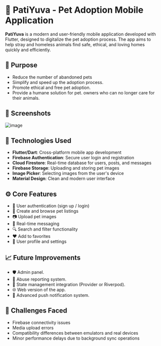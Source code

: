 # 🐾 PatiYuva - Pet Adoption Mobile Application

**PatiYuva** is a modern and user-friendly mobile application developed with Flutter, designed to digitalize the pet adoption process. The app aims to help stray and homeless animals find safe, ethical, and loving homes quickly and efficiently.

## 🎯 Purpose

- Reduce the number of abandoned pets
- Simplify and speed up the adoption process.
- Promote ethical and free pet adoption.
- Provide a humane solution for pet. owners who can no longer care for their animals.

## 📸 Screenshots

![image](https://github.com/user-attachments/assets/15868a5b-56b5-4d77-b5d9-bf908ede4e02)

## 🚀 Technologies Used

- **Flutter/Dart**: Cross-platform mobile app development
- **Firebase Authentication**: Secure user login and registration
- **Cloud Firestore**: Real-time database for users, posts, and messages
- **Firebase Storage**: Uploading and storing pet images
- **Image Picker**: Selecting images from the user's device
- **Material Design**: Clean and modern user interface

## ⚙️ Core Features

- 👤 User authentication (sign up / login)
- 🐶 Create and browse pet listings
- 📷 Upload pet images
- 💬 Real-time messaging
- 🔍 Search and filter functionality
- ❤️ Add to favorites
- 📝 User profile and settings

## 📈 Future Improvements

- 🛡️ Admin panel.
- 🚨 Abuse reporting system.
- 🧠 State management integration (Provider or Riverpod).
- 🌐 Web version of the app.
- 🔔 Advanced push notification system.

## 🧪 Challenges Faced

- Firebase connectivity issues
- Media upload errors
- Compatibility differences between emulators and real devices
- Minor performance delays due to background sync operations






